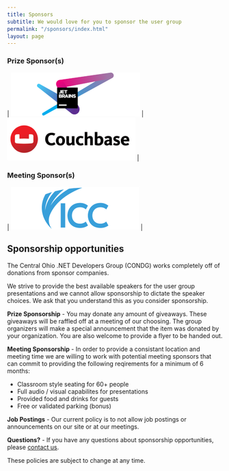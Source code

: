 ```yaml
---
title: Sponsors
subtitle: We would love for you to sponsor the user group
permalink: "/sponsors/index.html"
layout: page
---
```

<style> table { border: 0px; } </style>

### Prize Sponsor(s)

| [![JetBrains](/images/sponsors/jetbrains_small.png "JetBrains")](https://www.jetbrains.com/) | [![CouchBase](/images/sponsors/couchbase_small.png "CouchBase")](https://www.couchbase.com/) |


### Meeting Sponsor(s)

| [![ICC](/images/sponsors/icc_small.png "ICC")](https://www.icctechnology.com/)  |

## Sponsorship opportunities

The Central Ohio .NET Developers Group (CONDG) works completely off of donations from sponsor companies.

We strive to provide the best available speakers for the user group presentations and we cannot allow
sponsorship to dictate the speaker choices. We ask that you understand this as you consider sponsorship.

**Prize Sponsorship** - You may donate any amount of giveaways. These giveaways will be raffled off at
a meeting of our choosing. The group organizers will make a special announcement that the item was 
donated by your organization. You are also welcome to provide a flyer to be handed out.

**Meeting Sponsorship** - In order to provide a consistant location and meeting time we are willing to work
with potential meeting sponsors that can commit to providing the following reqirements for a minimum of 6 months:

 * Classroom style seating for 60+ people
 * Full audio / visual capabilites for presentations
 * Provided food and drinks for guests
 * Free or validated parking (bonus)

**Job Postings** - Our current policy is to not allow job postings or announcements on our site or at our
meetings.

**Questions?** - If you have any questions about sponsorship opportunities, please [contact us](/about/#contact).

These policies are subject to change at any time.
